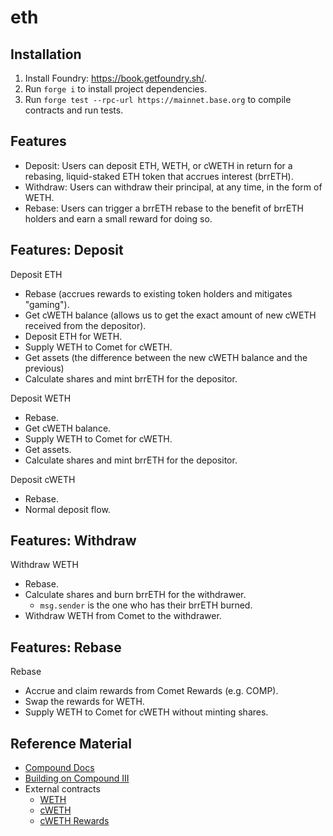 # eth

## Installation

1. Install Foundry: https://book.getfoundry.sh/.
2. Run `forge i` to install project dependencies.
3. Run `forge test --rpc-url https://mainnet.base.org` to compile contracts and run tests.

## Features

- Deposit: Users can deposit ETH, WETH, or cWETH in return for a rebasing, liquid-staked ETH token that accrues interest (brrETH).
- Withdraw: Users can withdraw their principal, at any time, in the form of WETH.
- Rebase: Users can trigger a brrETH rebase to the benefit of brrETH holders and earn a small reward for doing so.

## Features: Deposit

Deposit ETH
- Rebase (accrues rewards to existing token holders and mitigates "gaming").
- Get cWETH balance (allows us to get the exact amount of new cWETH received from the depositor).
- Deposit ETH for WETH.
- Supply WETH to Comet for cWETH.
- Get assets (the difference between the new cWETH balance and the previous)
- Calculate shares and mint brrETH for the depositor.

Deposit WETH
- Rebase.
- Get cWETH balance.
- Supply WETH to Comet for cWETH.
- Get assets.
- Calculate shares and mint brrETH for the depositor.

Deposit cWETH
- Rebase.
- Normal deposit flow.

## Features: Withdraw

Withdraw WETH
- Rebase.
- Calculate shares and burn brrETH for the withdrawer.
  - `msg.sender` is the one who has their brrETH burned.
- Withdraw WETH from Comet to the withdrawer.

## Features: Rebase

Rebase
- Accrue and claim rewards from Comet Rewards (e.g. COMP).
- Swap the rewards for WETH.
- Supply WETH to Comet for cWETH without minting shares.

## Reference Material

- [Compound Docs](https://docs.compound.finance/)
- [Building on Compound III](https://www.youtube.com/watch?v=OjYe_5sVcTM)
- External contracts
  - [WETH](basescan.org/address/0x4200000000000000000000000000000000000006)
  - [cWETH](https://basescan.org/address/0x46e6b214b524310239732D51387075E0e70970bf)
  - [cWETH Rewards](https://basescan.org/address/0x123964802e6ababbe1bc9547d72ef1b69b00a6b1)
